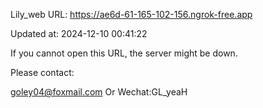 Lily_web URL: https://ae6d-61-165-102-156.ngrok-free.app

Updated at: 2024-12-10 00:41:22

If you cannot open this URL, the server might be down.

Please contact: 

goley04@foxmail.com Or Wechat:GL_yeaH